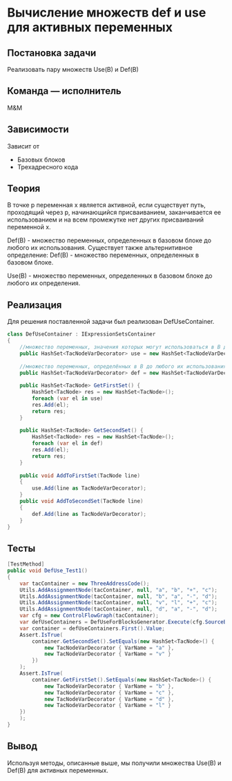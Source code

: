 
# Вычисление множеств def и use для активных переменных

## Постановка задачи
Реализовать пару множеств Use(B) и Def(B)
## Команда — исполнитель
M&M

## Зависимости
Зависит от  
- Базовых блоков  
- Трехадресного кода

## Теория
В точке p переменная x является активной, если существует путь, проходящий через p, начинающийся присваиванием, заканчивается ее использованием и на всем промежутке нет других присваиваний переменной x. 

Def(B) - множество переменных, определенных в базовом блоке до любого их использования.
Существует также альтернитивное определение: Def(B) - множество переменных, определенных в базовом блоке. 

Use(B) - множество переменных, определенных в базовом блоке до любого их определения.
## Реализация

Для решения поставленной задачи был реализован DefUseContainer.

```csharp
class DefUseContainer : IExpressionSetsContainer
{
	//множество переменных, значения которых могут использоваться в B до любого их определения
	public HashSet<TacNodeVarDecorator> use = new HashSet<TacNodeVarDecorator>();
	
	//множество переменных, определённых в B до любого их использования
	public HashSet<TacNodeVarDecorator> def = new HashSet<TacNodeVarDecorator>();
	
	public HashSet<TacNode> GetFirstSet() {
		HashSet<TacNode> res = new HashSet<TacNode>();
		foreach (var el in use)
		res.Add(el);
		return res;
	}
	
	public HashSet<TacNode> GetSecondSet() {
		HashSet<TacNode> res = new HashSet<TacNode>();
		foreach (var el in def)
		res.Add(el);
		return res;
	}
	
	public void AddToFirstSet(TacNode line)
	{
		use.Add(line as TacNodeVarDecorator);
	}
	public void AddToSecondSet(TacNode line)
	{
		def.Add(line as TacNodeVarDecorator);
	}
}
```

## Тесты

```csharp
[TestMethod]
public void DefUse_Test1()
{
    var tacContainer = new ThreeAddressCode();
    Utils.AddAssignmentNode(tacContainer, null, "a", "b", "+", "c");
    Utils.AddAssignmentNode(tacContainer, null, "b", "a", "-", "d");
    Utils.AddAssignmentNode(tacContainer, null, "v", "l", "+", "c");
    Utils.AddAssignmentNode(tacContainer, null, "d", "a", "-", "d");
    var cfg = new ControlFlowGraph(tacContainer);
    var defUseContainers = DefUseForBlocksGenerator.Execute(cfg.SourceBasicBlocks);
    var container = defUseContainers.First().Value;
    Assert.IsTrue(
        container.GetSecondSet().SetEquals(new HashSet<TacNode>() {
            new TacNodeVarDecorator { VarName = "a" },
            new TacNodeVarDecorator { VarName = "v" }
        })
    );
    Assert.IsTrue(
        container.GetFirstSet().SetEquals(new HashSet<TacNode>() {
            new TacNodeVarDecorator { VarName = "b" },
            new TacNodeVarDecorator { VarName = "c" },
            new TacNodeVarDecorator { VarName = "d" },
            new TacNodeVarDecorator { VarName = "l" }
    })
    );
}
```

## Вывод
Используя методы, описанные выше, мы получили множества Use(B) и Def(B) для активных переменных.
